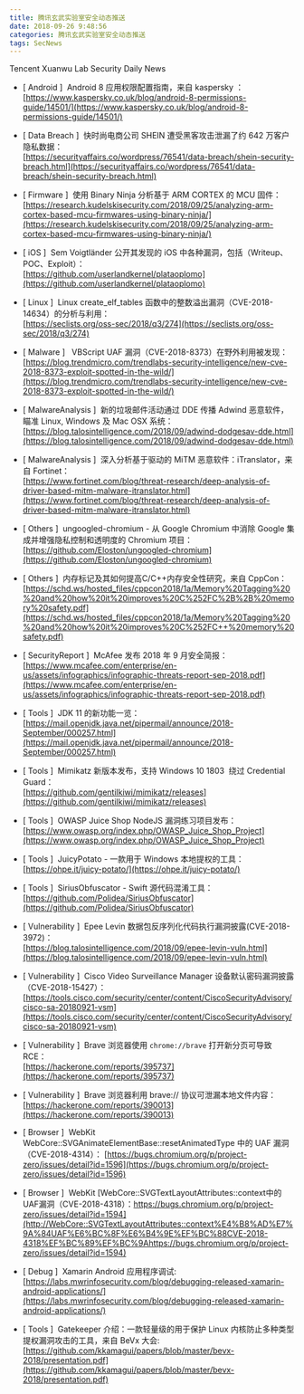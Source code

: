 ```yaml
---
title: 腾讯玄武实验室安全动态推送
date: 2018-09-26 9:48:56
categories: 腾讯玄武实验室安全动态推送
tags: SecNews
---
```


Tencent Xuanwu Lab Security Daily News  
* [ Android ]  Android 8 应用权限配置指南，来自 kaspersky ：   
[https://www.kaspersky.co.uk/blog/android-8-permissions-guide/14501/](https://www.kaspersky.co.uk/blog/android-8-permissions-guide/14501/)  

* [ Data Breach ]  快时尚电商公司 SHEIN 遭受黑客攻击泄漏了约 642 万客户隐私数据：   
[https://securityaffairs.co/wordpress/76541/data-breach/shein-security-breach.html](https://securityaffairs.co/wordpress/76541/data-breach/shein-security-breach.html)  

* [ Firmware ]  使用 Binary Ninja 分析基于 ARM CORTEX 的 MCU 固件：   
[https://research.kudelskisecurity.com/2018/09/25/analyzing-arm-cortex-based-mcu-firmwares-using-binary-ninja/](https://research.kudelskisecurity.com/2018/09/25/analyzing-arm-cortex-based-mcu-firmwares-using-binary-ninja/)  

* [ iOS ]  Sem Voigtländer 公开其发现的 iOS 中各种漏洞，包括（Writeup、POC、Exploit）：   
[https://github.com/userlandkernel/plataoplomo](https://github.com/userlandkernel/plataoplomo)  

* [ Linux ]  Linux create_elf_tables 函数中的整数溢出漏洞（CVE-2018-14634）的分析与利用：   
[https://seclists.org/oss-sec/2018/q3/274](https://seclists.org/oss-sec/2018/q3/274)  

* [ Malware ]   VBScript UAF 漏洞（CVE-2018-8373）在野外利用被发现：   
[https://blog.trendmicro.com/trendlabs-security-intelligence/new-cve-2018-8373-exploit-spotted-in-the-wild/](https://blog.trendmicro.com/trendlabs-security-intelligence/new-cve-2018-8373-exploit-spotted-in-the-wild/)  

* [ MalwareAnalysis ]  新的垃圾邮件活动通过 DDE 传播 Adwind 恶意软件，瞄准 Linux, Windows 及 Mac OSX 系统：   
[https://blog.talosintelligence.com/2018/09/adwind-dodgesav-dde.html](https://blog.talosintelligence.com/2018/09/adwind-dodgesav-dde.html)  

* [ MalwareAnalysis ]  深入分析基于驱动的 MiTM 恶意软件：iTranslator，来自 Fortinet：   
[https://www.fortinet.com/blog/threat-research/deep-analysis-of-driver-based-mitm-malware-itranslator.html](https://www.fortinet.com/blog/threat-research/deep-analysis-of-driver-based-mitm-malware-itranslator.html)  

* [ Others ]  ungoogled-chromium - 从 Google Chromium 中消除 Google 集成并增强隐私控制和透明度的 Chromium 项目：   
[https://github.com/Eloston/ungoogled-chromium](https://github.com/Eloston/ungoogled-chromium)  

* [ Others ]  内存标记及其如何提高C/C++内存安全性研究，来自 CppCon：   
[https://schd.ws/hosted_files/cppcon2018/1a/Memory%20Tagging%20%20and%20how%20it%20improves%20C%252FC%2B%2B%20memory%20safety.pdf](https://schd.ws/hosted_files/cppcon2018/1a/Memory%20Tagging%20%20and%20how%20it%20improves%20C%252FC++%20memory%20safety.pdf)  

* [ SecurityReport ]  McAfee 发布 2018 年 9 月安全简报：   
[https://www.mcafee.com/enterprise/en-us/assets/infographics/infographic-threats-report-sep-2018.pdf](https://www.mcafee.com/enterprise/en-us/assets/infographics/infographic-threats-report-sep-2018.pdf)  

* [ Tools ]  JDK 11 的新功能一览：   
[https://mail.openjdk.java.net/pipermail/announce/2018-September/000257.html](https://mail.openjdk.java.net/pipermail/announce/2018-September/000257.html)  

* [ Tools ]  Mimikatz 新版本发布，支持 Windows 10 1803  绕过 Credential Guard：   
[https://github.com/gentilkiwi/mimikatz/releases](https://github.com/gentilkiwi/mimikatz/releases)  

* [ Tools ]  OWASP Juice Shop NodeJS 漏洞练习项目发布：   
[https://www.owasp.org/index.php/OWASP_Juice_Shop_Project](https://www.owasp.org/index.php/OWASP_Juice_Shop_Project)  

* [ Tools ]  JuicyPotato - 一款用于 Windows 本地提权的工具：   
[https://ohpe.it/juicy-potato/](https://ohpe.it/juicy-potato/)  

* [ Tools ]  SiriusObfuscator - Swift 源代码混淆工具：   
[https://github.com/Polidea/SiriusObfuscator](https://github.com/Polidea/SiriusObfuscator)  

* [ Vulnerability ]  Epee Levin 数据包反序列化代码执行漏洞披露(CVE-2018-3972)：   
[https://blog.talosintelligence.com/2018/09/epee-levin-vuln.html](https://blog.talosintelligence.com/2018/09/epee-levin-vuln.html)  

* [ Vulnerability ]  Cisco Video Surveillance Manager 设备默认密码漏洞披露（CVE-2018-15427）：   
[https://tools.cisco.com/security/center/content/CiscoSecurityAdvisory/cisco-sa-20180921-vsm](https://tools.cisco.com/security/center/content/CiscoSecurityAdvisory/cisco-sa-20180921-vsm)  

* [ Vulnerability ]  Brave 浏览器使用 `chrome://brave` 打开新分页可导致 RCE：   
[https://hackerone.com/reports/395737](https://hackerone.com/reports/395737)  

* [ Vulnerability ]  Brave 浏览器利用 brave:// 协议可泄漏本地文件内容：   
[https://hackerone.com/reports/390013](https://hackerone.com/reports/390013)  

* [ Browser ]  WebKit WebCore::SVGAnimateElementBase::resetAnimatedType 中的 UAF 漏洞（CVE-2018-4314）： 
[https://bugs.chromium.org/p/project-zero/issues/detail?id=1596](https://bugs.chromium.org/p/project-zero/issues/detail?id=1596)  

* [ Browser ]  WebKit 
[WebCore::SVGTextLayoutAttributes::context中的UAF漏洞（CVE-2018-4318）：https://bugs.chromium.org/p/project-zero/issues/detail?id=1594](http://WebCore::SVGTextLayoutAttributes::context%E4%B8%AD%E7%9A%84UAF%E6%BC%8F%E6%B4%9E%EF%BC%88CVE-2018-4318%EF%BC%89%EF%BC%9Ahttps://bugs.chromium.org/p/project-zero/issues/detail?id=1594)  

* [ Debug ]  Xamarin Android 应用程序调试: 
[https://labs.mwrinfosecurity.com/blog/debugging-released-xamarin-android-applications/](https://labs.mwrinfosecurity.com/blog/debugging-released-xamarin-android-applications/)  

* [ Tools ]  Gatekeeper 介绍：一款轻量级的用于保护 Linux 内核防止多种类型提权漏洞攻击的工具，来自 BeVx 大会: 
[https://github.com/kkamagui/papers/blob/master/bevx-2018/presentation.pdf](https://github.com/kkamagui/papers/blob/master/bevx-2018/presentation.pdf)  

